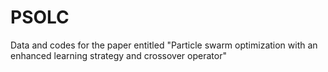 # PSOLC
Data and codes for the paper entitled "Particle swarm optimization with an enhanced learning strategy and crossover operator"
